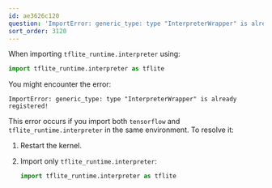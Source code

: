 ```yaml
---
id: ae3626c120
question: 'ImportError: generic_type: type "InterpreterWrapper" is already registered!'
sort_order: 3120
---
```


When importing `tflite_runtime.interpreter` using:

```python
import tflite_runtime.interpreter as tflite
```

You might encounter the error:

```
ImportError: generic_type: type "InterpreterWrapper" is already registered!
```

This error occurs if you import both `tensorflow` and `tflite_runtime.interpreter` in the same environment. To resolve it:

1. Restart the kernel.
2. Import only `tflite_runtime.interpreter`:
   
   ```python
   import tflite_runtime.interpreter as tflite
   ```